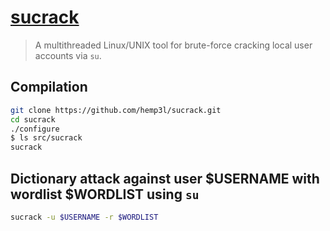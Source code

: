 # [sucrack](https://github.com/hemp3l/sucrack)

> A multithreaded Linux/UNIX tool for brute-force cracking local user accounts via `su`.

## Compilation

```bash
git clone https://github.com/hemp3l/sucrack.git
cd sucrack
./configure
$ ls src/sucrack
sucrack
```

## Dictionary attack against user $USERNAME with wordlist $WORDLIST using `su`

```bash
sucrack -u $USERNAME -r $WORDLIST
```